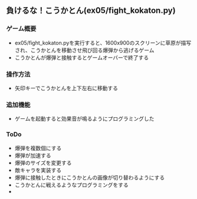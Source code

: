 ## 負けるな！こうかとん(ex05/fight_kokaton.py)
### ゲーム概要
* ex05/fight_kokaton.pyを実行すると、1600x900のスクリーンに草原が描写され、こうかとんを移動させ飛び回る爆弾から逃げるゲーム
* こうかとんが爆弾と接触するとゲームオーバーで終了する
### 操作方法
* 矢印キーでこうかとんを上下左右に移動する
### 追加機能
* ゲームを起動すると効果音が鳴るようにプログラミングした

### ToDo
* 爆弾を複数個にする
* 爆弾が加速する
* 爆弾のサイズを変更する
* 敵キャラを実装する
* 爆弾に接触したときにこうかとんの画像が切り替わるようにする
* こうかとんに戦えるようなプログラミングをする
* 
